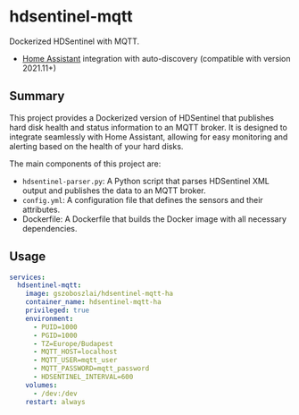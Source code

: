# hdsentinel-mqtt

Dockerized HDSentinel with MQTT.

- [Home Assistant](https://www.home-assistant.io/) integration with auto-discovery (compatible with version 2021.11+)

## Summary

This project provides a Dockerized version of HDSentinel that publishes hard disk health and status information to an MQTT broker. It is designed to integrate seamlessly with Home Assistant, allowing for easy monitoring and alerting based on the health of your hard disks.

The main components of this project are:
- `hdsentinel-parser.py`: A Python script that parses HDSentinel XML output and publishes the data to an MQTT broker.
- `config.yml`: A configuration file that defines the sensors and their attributes.
- Dockerfile: A Dockerfile that builds the Docker image with all necessary dependencies.

## Usage

```yaml
services:
  hdsentinel-mqtt:
    image: gszoboszlai/hdsentinel-mqtt-ha
    container_name: hdsentinel-mqtt-ha
    privileged: true
    environment:
      - PUID=1000
      - PGID=1000
      - TZ=Europe/Budapest
      - MQTT_HOST=localhost
      - MQTT_USER=mqtt_user
      - MQTT_PASSWORD=mqtt_password
      - HDSENTINEL_INTERVAL=600
    volumes:
      - /dev:/dev
    restart: always

